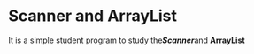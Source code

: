 # __Scanner__ and __ArrayList__
It is a simple student program to study the***Scanner***and __ArrayList__

